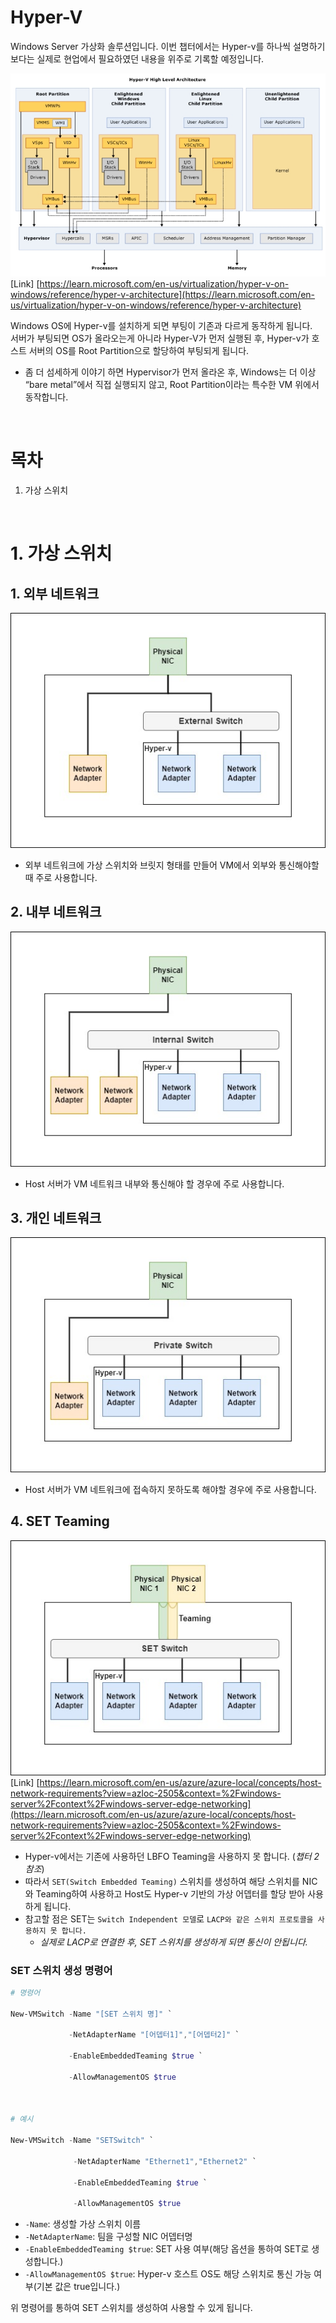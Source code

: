 # Hyper-V

Windows Server 가상화 솔루션입니다. 이번 챕터에서는 Hyper-v를 하나씩 설명하기 보다는 실제로 현업에서 필요하였던 내용을 위주로 기록할 예정입니다.

![](./MD_Images/17_00001.jpg)  
[Link] [https://learn.microsoft.com/en-us/virtualization/hyper-v-on-windows/reference/hyper-v-architecture](https://learn.microsoft.com/en-us/virtualization/hyper-v-on-windows/reference/hyper-v-architecture)

Windows OS에 Hyper-v를 설치하게 되면 부팅이 기존과 다르게 동작하게 됩니다.  
서버가 부팅되면 OS가 올라오는게 아니라 Hyper-V가 먼저 실행된 후, Hyper-v가 호스트 서버의 OS를 Root Partition으로 할당하여 부팅되게 됩니다.
* 좀 더 섬세하게 이야기 하면 Hypervisor가 먼저 올라온 후, Windows는 더 이상 “bare metal”에서 직접 실행되지 않고,
Root Partition이라는 특수한 VM 위에서 동작합니다.

<br>

# 목차 

1. 가상 스위치

<br>

# 1. 가상 스위치
## 1. 외부 네트워크

![](./MD_Images/17_01001.jpg)  
* 외부 네트워크에 가상 스위치와 브릿지 형태를 만들어 VM에서 외부와 통신해야할 때 주로 사용합니다.

## 2. 내부 네트워크

![](./MD_Images/17_01002.jpg)  
* Host 서버가 VM 네트워크 내부와 통신해야 할 경우에 주로 사용합니다.

## 3. 개인 네트워크

![](./MD_Images/17_01003.jpg)  
* Host 서버가 VM 네트워크에 접속하지 못하도록 해야할 경우에 주로 사용합니다.

## 4. SET Teaming

![](./MD_Images/17_01004.jpg)  
[Link] [https://learn.microsoft.com/en-us/azure/azure-local/concepts/host-network-requirements?view=azloc-2505&context=%2Fwindows-server%2Fcontext%2Fwindows-server-edge-networking](https://learn.microsoft.com/en-us/azure/azure-local/concepts/host-network-requirements?view=azloc-2505&context=%2Fwindows-server%2Fcontext%2Fwindows-server-edge-networking)

* Hyper-v에서는 기존에 사용하던 LBFO Teaming을 사용하지 못 합니다. (_챕터 2 참조_)
* 따라서 `SET(Switch Embedded Teaming)` 스위치를 생성하여 해당 스위치를 NIC와 Teaming하여 사용하고 Host도 Hyper-v 기반의 가상 어뎁터를 할당 받아 사용하게 됩니다.
* 참고할 점은 SET는 `Switch Independent 모델`로 `LACP와 같은 스위치 프로토콜을 사용하지 못 합니다.`
    * _실제로 LACP로 연결한 후, SET 스위치를 생성하게 되면 통신이 안됩니다._

### __SET 스위치 생성 명령어__
```powershell
# 명령어

New-VMSwitch -Name "[SET 스위치 명]" `

             -NetAdapterName "[어뎁터1]","[어뎁터2]" `

             -EnableEmbeddedTeaming $true `

             -AllowManagementOS $true

 

# 예시

New-VMSwitch -Name "SETSwitch" `

              -NetAdapterName "Ethernet1","Ethernet2" `

              -EnableEmbeddedTeaming $true `

              -AllowManagementOS $true
```
* `-Name`: 생성할 가상 스위치 이름
* `-NetAdapterName`: 팀을 구성할 NIC 어뎁터명
* `-EnableEmbeddedTeaming $true`: SET 사용 여부(해당 옵션을 통하여 SET로 생성합니다.)
* `-AllowManagementOS $true`: Hyper-v 호스트 OS도 해당 스위치로 통신 가능 여부(기본 값은 true입니다.)

위 명령어를 통하여 SET 스위치를 생성하여 사용할 수 있게 됩니다.